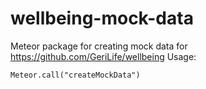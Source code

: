 # wellbeing-mock-data
Meteor package for creating mock data for https://github.com/GeriLife/wellbeing
Usage:
```
Meteor.call("createMockData")
```

